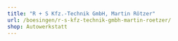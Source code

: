 ```yaml
---
title: "R + S Kfz.-Technik GmbH, Martin Rötzer"
url: /boesingen/r-s-kfz-technik-gmbh-martin-roetzer/
shop: Autowerkstatt
---
```

